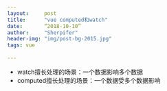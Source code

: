 ```yaml
---
layout:     post
title:      "vue computed和watch"
date:       “2018-10-10”
author:     "Sherpifer"
header-img: "img/post-bg-2015.jpg"
tags: vue
    
---
```

- watch擅长处理的场景：一个数据影响多个数据
- computed擅长处理的场景：一个数据受多个数据影响